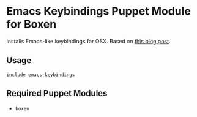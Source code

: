 # Emacs Keybindings Puppet Module for Boxen

Installs Emacs-like keybindings for OSX. Based on
[this blog post](http://lelf.lu/posts/emacs-keybindings-mac-os-x.html).

## Usage

```puppet
include emacs-keybindings
```

## Required Puppet Modules

* `boxen`
